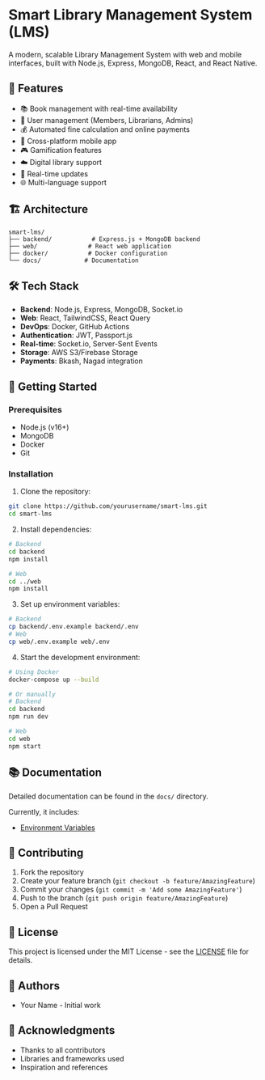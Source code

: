 # Smart Library Management System (LMS)

A modern, scalable Library Management System with web and mobile interfaces, built with Node.js, Express, MongoDB, React, and React Native.

## 🚀 Features

- 📚 Book management with real-time availability
- 👥 User management (Members, Librarians, Admins)
- 💰 Automated fine calculation and online payments
- 📱 Cross-platform mobile app
- 🎮 Gamification features
- ☁️ Digital library support
- 🔄 Real-time updates
- 🌐 Multi-language support

## 🏗️ Architecture

```
smart-lms/
├── backend/           # Express.js + MongoDB backend
├── web/              # React web application
├── docker/           # Docker configuration
└── docs/            # Documentation
```

## 🛠️ Tech Stack

- **Backend**: Node.js, Express, MongoDB, Socket.io
- **Web**: React, TailwindCSS, React Query
- **DevOps**: Docker, GitHub Actions
- **Authentication**: JWT, Passport.js
- **Real-time**: Socket.io, Server-Sent Events
- **Storage**: AWS S3/Firebase Storage
- **Payments**: Bkash, Nagad integration

## 🚀 Getting Started

### Prerequisites

- Node.js (v16+)
- MongoDB
- Docker
- Git

### Installation

1. Clone the repository:
```bash
git clone https://github.com/yourusername/smart-lms.git
cd smart-lms
```

2. Install dependencies:
```bash
# Backend
cd backend
npm install

# Web
cd ../web
npm install
```

3. Set up environment variables:
```bash
# Backend
cp backend/.env.example backend/.env
# Web
cp web/.env.example web/.env
```

4. Start the development environment:
```bash
# Using Docker
docker-compose up --build

# Or manually
# Backend
cd backend
npm run dev

# Web
cd web
npm start
```

## 📚 Documentation

Detailed documentation can be found in the `docs/` directory.

Currently, it includes:
- [Environment Variables](docs/environment-variables.md)

## 🤝 Contributing

1. Fork the repository
2. Create your feature branch (`git checkout -b feature/AmazingFeature`)
3. Commit your changes (`git commit -m 'Add some AmazingFeature'`)
4. Push to the branch (`git push origin feature/AmazingFeature`)
5. Open a Pull Request

## 📝 License

This project is licensed under the MIT License - see the [LICENSE](LICENSE) file for details.

## 👥 Authors

- Your Name - Initial work

## 🙏 Acknowledgments

- Thanks to all contributors
- Libraries and frameworks used
- Inspiration and references 